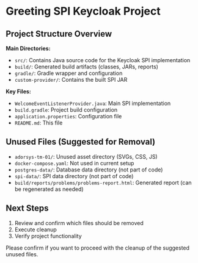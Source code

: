 # Greeting SPI Keycloak Project

## Project Structure Overview

**Main Directories:**
- `src/`: Contains Java source code for the Keycloak SPI implementation
- `build/`: Generated build artifacts (classes, JARs, reports)
- `gradle/`: Gradle wrapper and configuration
- `custom-provider/`: Contains the built SPI JAR

**Key Files:**
- `WelcomeEventListenerProvider.java`: Main SPI implementation
- `build.gradle`: Project build configuration
- `application.properties`: Configuration file
- `README.md`: This file

## Unused Files (Suggested for Removal)
- `adorsys-tm-01/`: Unused asset directory (SVGs, CSS, JS)
- `docker-compose.yaml`: Not used in current setup
- `postgres-data/`: Database data directory (not part of code)
- `spi-data/`: SPI data directory (not part of code)
- `build/reports/problems/problems-report.html`: Generated report (can be regenerated as needed)

## Next Steps
1. Review and confirm which files should be removed
2. Execute cleanup
3. Verify project functionality

Please confirm if you want to proceed with the cleanup of the suggested unused files.